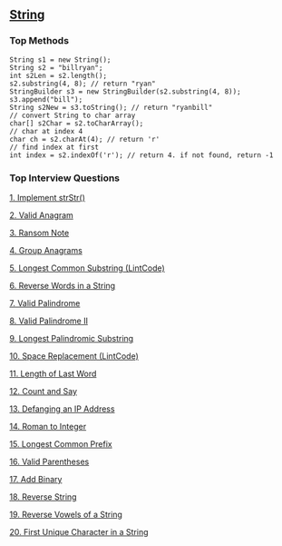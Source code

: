 ## [String](./dataStructure.md)
### Top Methods

```
String s1 = new String();
String s2 = "billryan";
int s2Len = s2.length();
s2.substring(4, 8); // return "ryan"
StringBuilder s3 = new StringBuilder(s2.substring(4, 8));
s3.append("bill");
String s2New = s3.toString(); // return "ryanbill"
// convert String to char array
char[] s2Char = s2.toCharArray();
// char at index 4
char ch = s2.charAt(4); // return 'r'
// find index at first
int index = s2.indexOf('r'); // return 4. if not found, return -1
```

### Top Interview Questions


[1. Implement strStr()](../leetcode/implementstrStr.md)

[2. Valid Anagram](../leetcode/validAnagram.md)

[3. Ransom Note](../leetcode/ransomNote.md)

[4. Group Anagrams](../leetcode/groupAnagrams.md)

[5. Longest Common Substring (LintCode)](./longestCommonSubstring.md)

[6. Reverse Words in a String](../leetcode/reverseWordsInString.md)

[7. Valid Palindrome](../leetcode/validPalindrome.md)

[8. Valid Palindrome II](../leetcode/validPalindrome2.md)

[9. Longest Palindromic Substring](../leetcode/longestPalindromicSubstring.md)

[10. Space Replacement (LintCode)](./spaceReplacement.md)

[11. Length of Last Word](../leetcode/lengthOfLastWord.md)

[12. Count and Say](../leetcode/countAndSay.md)

[13. Defanging an IP Address](../leetcode/defangingAnIPAddress.md)

[14. Roman to Integer](../leetcode/romanToInteger.md)

[15. Longest Common Prefix](../leetcode/longestCommonPrefix.md)

[16. Valid Parentheses](../leetcode/validParentheses.md)

[17. Add Binary](../leetcode/addBinary.md)

[18. Reverse String](../leetcode/reverseString.md)

[19. Reverse Vowels of a String](../leetcode/reverseVowelsOfString.md)

[20. First Unique Character in a String](../leetcode/firstUniqueCharInString.md)

[](../leetcode/)
[](../leetcode/)
[](../leetcode/)
[](../leetcode/)
[](../leetcode/)
